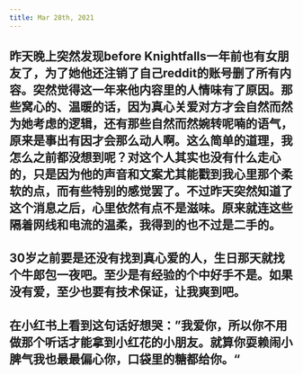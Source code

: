 ```yaml
---
title: Mar 28th, 2021
---
```


## 昨天晚上突然发现before Knightfalls一年前也有女朋友了，为了她他还注销了自己reddit的账号删了所有内容。突然觉得这一年来他内容里的人情味有了原因。那些窝心的、温暖的话，因为真心关爱对方才会自然而然为她考虑的逻辑，还有那些自然而然婉转呢喃的语气，原来是事出有因才会那么动人啊。这么简单的道理，我怎么之前都没想到呢？对这个人其实也没有什么走心的，只是因为他的声音和文案尤其能戳到我心里那个柔软的点，而有些特别的感觉罢了。不过昨天突然知道了这个消息之后，心里依然有点不是滋味。原来就连这些隔着网线和电流的温柔，我得到的也不过是二手的。
## 30岁之前要是还没有找到真心爱的人，生日那天就找个牛郎包一夜吧。至少是有经验的个中好手不是。如果没有爱，至少也要有技术保证，让我爽到吧。
## 在小红书上看到这句话好想哭：”我爱你，所以你不用做那个听话才能拿到小红花的小朋友。就算你耍赖闹小脾气我也最最偏心你，口袋里的糖都给你。“
